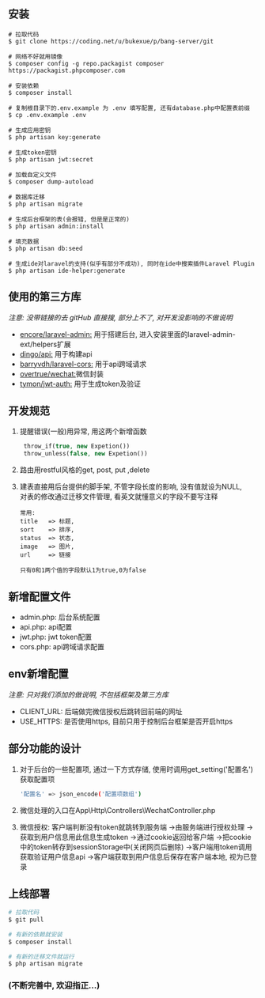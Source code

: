 ## 安装

```base
# 拉取代码
$ git clone https://coding.net/u/bukexue/p/bang-server/git
  
# 网络不好就用镜像
$ composer config -g repo.packagist composer https://packagist.phpcomposer.com
 
# 安装依赖
$ composer install
  
# 复制根目录下的.env.example 为 .env 填写配置, 还有database.php中配置表前缀
$ cp .env.example .env
  
# 生成应用密钥
$ php artisan key:generate
  
# 生成token密钥
$ php artisan jwt:secret
  
# 加载自定义文件
$ composer dump-autoload
  
# 数据库迁移
$ php artisan migrate
  
# 生成后台框架的表(会报错, 但是是正常的)
$ php artisan admin:install
  
# 填充数据
$ php artisan db:seed
  
# 生成ide对laravel的支持(似乎有部分不成功), 同时在ide中搜索插件Laravel Plugin
$ php artisan ide-helper:generate

```


## 使用的第三方库

*注意: 没带链接的去 gitHub 直接搜, 部分上不了, 对开发没影响的不做说明*

* [encore/laravel-admin:](http://laravel-admin.org/docs/#/zh/) 用于搭建后台, 进入安装里面的laravel-admin-ext/helpers扩展
* [dingo/api:](https://github.com/liyu001989/dingo-api-wiki-zh) 用于构建api
* [barryvdh/laravel-cors:](https://github.com/barryvdh/laravel-cors/blob/master/readme.md) 用于api跨域请求
* [overtrue/wechat:](https://easywechat.org/zh-cn/docs/index.html)微信封装
* [tymon/jwt-auth:](https://github.com/tymondesigns/jwt-auth/wiki) 用于生成token及验证


## 开发规范

1. 提醒错误(一般)用异常, 用这两个新增函数
    ```php
     throw_if(true, new Expetion())
     throw_unless(false, new Expetion())
    ```
    
2. 路由用restful风格的get, post, put ,delete

3. 建表直接用后台提供的脚手架, 不管字段长度的影响, 没有值就设为NULL, 
    <br>对表的修改通过迁移文件管理, 看英文就懂意义的字段不要写注释
    ```base
    常用:
    title   => 标题,
    sort    => 排序,
    status  => 状态,
    image   => 图片,
    url     => 链接
      
    只有0和1两个值的字段默认1为true,0为false
    ```
   
## 新增配置文件

* admin.php: 后台系统配置
* api.php: api配置
* jwt.php: jwt token配置
* cors.php: api跨域请求配置

## env新增配置
*注意: 只对我们添加的做说明, 不包括框架及第三方库*
* CLIENT_URL: 后端做完微信授权后跳转回前端的网址
* USE_HTTPS: 是否使用https, 目前只用于控制后台框架是否开启https
   
## 部分功能的设计

1. 对于后台的一些配置项, 通过一下方式存储, 使用时调用get_setting('配置名')获取配置项

    ```bash
    '配置名' => json_encode('配置项数组')
    ```
    
2. 微信处理的入口在App\Http\Controllers\WechatController.php

3. 微信授权: 客户端判断没有token就跳转到服务端
            ->由服务端进行授权处理
            ->获取到用户信息用此信息生成token
            ->通过cookie返回给客户端
            ->把cookie中的token转存到sessionStorage中(关闭网页后删除)
            ->客户端用token调用获取验证用户信息api
            ->客户端获取到用户信息后保存在客户端本地, 视为已登录

## 上线部署

```bash
# 拉取代码
$ git pull
      
# 有新的依赖就安装
$ composer install
    
# 有新的迁移文件就运行
$ php artisan migrate
```  
    
### (不断完善中, 欢迎指正...)